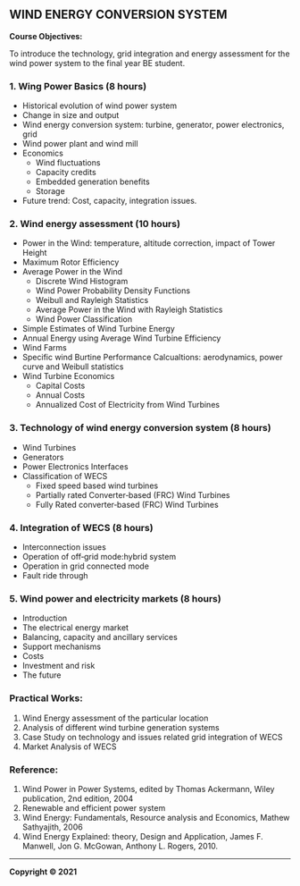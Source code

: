 ## WIND ENERGY CONVERSION SYSTEM

**Course Objectives:**

To introduce the technology, grid integration and energy assessment for the wind power system to the final year BE student.

### 1. Wing Power Basics (8 hours)

* Historical evolution of wind power system
* Change in size and output
* Wind energy conversion system: turbine, generator, power electronics, grid
* Wind power plant and wind mill
* Economics
    * Wind fluctuations
    * Capacity credits
    * Embedded generation benefits
    * Storage
* Future trend: Cost, capacity, integration issues.

### 2. Wind energy assessment (10 hours)

* Power in the Wind: temperature, altitude correction, impact of Tower Height
* Maximum Rotor Efficiency
* Average Power in the Wind
    * Discrete Wind Histogram
    * Wind Power Probability Density Functions
    * Weibull and Rayleigh Statistics
    * Average Power in the Wind with Rayleigh Statistics
    * Wind Power Classification
* Simple Estimates of Wind Turbine Energy
* Annual Energy using Average Wind Turbine Efficiency
* Wind Farms
* Specific wind Burtine Performance Calcualtions: aerodynamics, power curve and Weibull statistics
* Wind Turbine Economics
    * Capital Costs
    * Annual Costs
    * Annualized Cost of Electricity from Wind Turbines

### 3. Technology of wind energy conversion system (8 hours)

* Wind Turbines
* Generators
* Power Electronics Interfaces
* Classification of WECS
    * Fixed speed based wind turbines
    * Partially rated Converter‐based (FRC) Wind Turbines
    * Fully Rated converter‐based (FRC) Wind Turbines

### 4. Integration of WECS (8 hours)

* Interconnection issues
* Operation of off‐grid mode:hybrid system
* Operation in grid connected mode
* Fault ride through

### 5. Wind power and electricity markets (8 hours)

* Introduction
* The electrical energy market
* Balancing, capacity and ancillary services
* Support mechanisms
* Costs
* Investment and risk
* The future

### Practical Works:

1. Wind Energy assessment of the particular location
2. Analysis of different wind turbine generation systems
3. Case Study on technology and issues related grid integration of WECS
4. Market Analysis of WECS

### Reference:

1. Wind Power in Power Systems, edited by Thomas Ackermann, Wiley publication, 2nd edition, 2004
2. Renewable and efficient power system
3. Wind Energy: Fundamentals, Resource analysis and Economics, Mathew Sathyajith, 2006
4. Wind Energy Explained: theory, Design and Application, James F. Manwell, Jon G. McGowan, Anthony L. Rogers, 2010.

---

**Copyright © 2021** 

